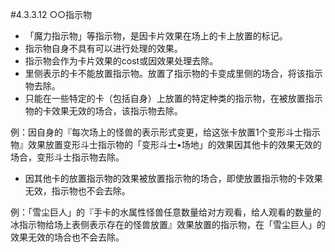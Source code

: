 #4.3.3.12        ○○指示物
* 「魔力指示物」等指示物，是因卡片效果在场上的卡上放置的标记。
* 指示物自身不具有可以进行处理的效果。
* 指示物会作为卡片效果的cost或因效果处理去除。
* 里侧表示的卡不能放置指示物。放置了指示物的卡变成里侧的场合，将该指示物去除。
* 只能在一些特定的卡（包括自身）上放置的特定种类的指示物，在被放置指示物的卡效果无效的场合，该指示物去除。

例：因自身的『每次场上的怪兽的表示形式变更，给这张卡放置1个变形斗士指示物』效果放置变形斗士指示物的「变形斗士•场地」的效果因其他卡的效果无效的场合，变形斗士指示物去除。
* 因其他卡的放置指示物的效果被放置指示物的场合，即使放置指示物的卡效果无效，指示物也不会去除。

例：「雪尘巨人」的『手卡的水属性怪兽任意数量给对方观看，给人观看的数量的冰指示物给场上表侧表示存在的怪兽放置』效果放置的指示物，在「雪尘巨人」的效果无效的场合也不会去除。
